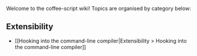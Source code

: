 Welcome to the coffee-script wiki! Topics are organised by category below:

## Extensibility

 * [[Hooking into the command-line compiler|Extensibility > Hooking into the command-line compiler]]

